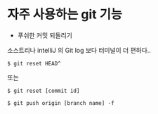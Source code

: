 # 자주 사용하는 git 기능

- 푸쉬한 커밋 되돌리기

소스트리나 intelliJ 의 Git log 보다 터미널이 더 편하다..
```
$ git reset HEAD^
```
또는 
```
$ git reset [commit id]
```

```
$ git push origin [branch name] -f
```
